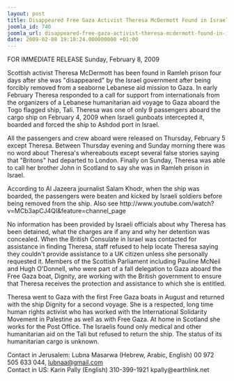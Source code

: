 ```yaml
---
layout: post
title: Disappeared Free Gaza Activist Theresa McDermott Found in Israel's Ramleh Prison
joomla_id: 740
joomla_url: disappeared-free-gaza-activist-theresa-mcdermott-found-in-israels-ramleh-prison
date: 2009-02-08 19:10:24.000000000 +01:00
---
```

<p>FOR IMMEDIATE RELEASE Sunday, February 8, 2009 </p>
<p>Scottish activist Theresa McDermott has been found in Ramleh prison four days after she was "disappeared" by the Israel government after being forcibly removed from a seaborne Lebanese aid mission to Gaza. In early February Theresa responded to a call for support from internationals from the organizers of a Lebanese humanitarian aid voyage to Gaza aboard the Togo flagged ship, Tali. Theresa was one of only 9 passengers aboard the cargo ship on February 4, 2009 when Israeli gunboats intercepted it, boarded and forced the ship to Ashdod port in Israel.</p>

<p>All the passengers and crew aboard were released on Thursday, February 5 except Theresa. Between Thursday evening and Sunday morning there was no word about Theresa's whereabouts except several false stories saying that "Britons" had departed to London. Finally on Sunday, Theresa was able to call her brother John in Scotland to say she was in Ramleh prison in Israel.</p>
<p>According to Al Jazeera journalist Salam Khodr, when the ship was boarded, the passengers were beaten and kicked by Israeli soldiers before being removed from the ship. Also see http://www.youtube.com/watch?v=MCb3apCJ4QI&feature=channel_page</p>
<p>No information has been provided by Israeli officials about why Theresa has been detained, what the charges are if any and why her detention was concealed. When the British Consulate in Israel was contacted for assistance in finding Theresa, staff refused to help locate Theresa saying they couldn't provide assistance to a UK citizen unless she personally requested it. Members of the Scottish Parliament including Pauline McNeil and Hugh O'Donnell, who were part of a fall delegation to Gaza aboard the Free Gaza boat, Dignity, are working with the British government to ensure that Theresa receives the protection and assistance to which she is entitled.</p>
<p>Theresa went to Gaza with the first Free Gaza boats in August and returned with the ship Dignity for a second voyage. She is a respected, long time human rights activist who has worked with the International Solidarity Movement in Palestine as well as with Free Gaza. At home in Scotland she works for the Post Office. The Israelis found only medical and other humanitarian aid on the Tali but refused to return the ship. The status of its humanitarian cargo is unknown.</p>
<p>Contact in Jerusalem: Lubna Masarwa (Hebrew, Arabic, English) 00 972 505 633 044, <a href="mailto:lubnaa@gmail.com">lubnaa@gmail.com</a><br />Contact in US: Karin Pally (English) 310-399-1921 kpally@earthlink.net</p>
